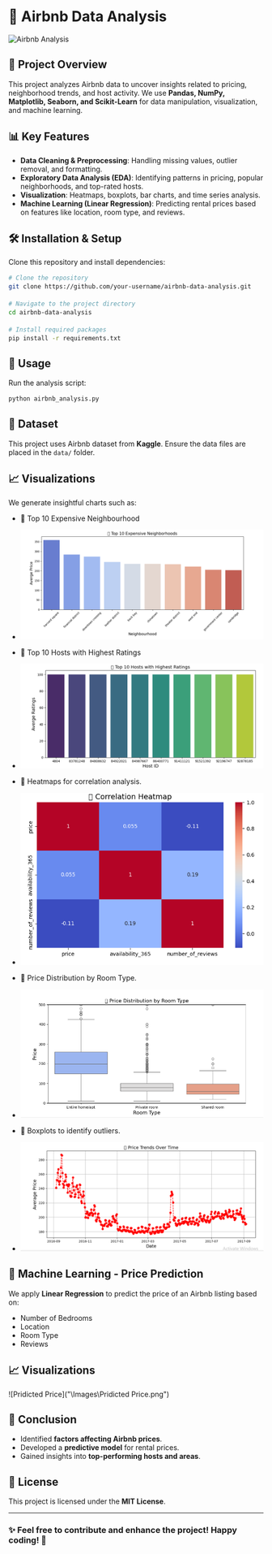 # 🏡 Airbnb Data Analysis

![Airbnb Analysis](https://your-image-link-here.com/image.jpg)

## 📌 Project Overview
This project analyzes Airbnb data to uncover insights related to pricing, neighborhood trends, and host activity. We use **Pandas, NumPy, Matplotlib, Seaborn, and Scikit-Learn** for data manipulation, visualization, and machine learning.

## 📊 Key Features
- **Data Cleaning & Preprocessing**: Handling missing values, outlier removal, and formatting.
- **Exploratory Data Analysis (EDA)**: Identifying patterns in pricing, popular neighborhoods, and top-rated hosts.
- **Visualization**: Heatmaps, boxplots, bar charts, and time series analysis.
- **Machine Learning (Linear Regression)**: Predicting rental prices based on features like location, room type, and reviews.

## 🛠 Installation & Setup
Clone this repository and install dependencies:

```bash
# Clone the repository
git clone https://github.com/your-username/airbnb-data-analysis.git

# Navigate to the project directory
cd airbnb-data-analysis

# Install required packages
pip install -r requirements.txt
```

## 🚀 Usage
Run the analysis script:

```bash
python airbnb_analysis.py
```

## 📁 Dataset
This project uses Airbnb dataset from **Kaggle**. Ensure the data files are placed in the `data/` folder.

## 📈 Visualizations
We generate insightful charts such as:
- 🔹 Top 10 Expensive Neighbourhood
- ![Expensive Neighbourhood](Images/Expensive%20nighbourhood.png)

- 🔹 Top 10 Hosts with Highest Ratings
- ![🔹 Top 10 Hosts with Highest Ratings](Images/Hosts%20High%20Ratings.png)

- 🔹 Heatmaps for correlation analysis.
- ![🔹 Correlation Heatmap](Images/Correlation%20Heatmap.png)

- 🔹 Price Distribution by Room Type.
- ![🔹 Price Distribution by Room Type](Images/Price%20By%20Room%20Type.png)

-   🔹 Boxplots to identify outliers.
- ![🔹 Price Trends Over Time](Images/Price%20Trends%20Over%20Time.png)


## 🤖 Machine Learning - Price Prediction
We apply **Linear Regression** to predict the price of an Airbnb listing based on:
- Number of Bedrooms
- Location
- Room Type
- Reviews

## 📈 Visualizations
![Pridicted Price]("\Images\Pridicted Price.png")


## 📝 Conclusion
- Identified **factors affecting Airbnb prices**.
- Developed a **predictive model** for rental prices.
- Gained insights into **top-performing hosts and areas**.

## 📜 License
This project is licensed under the **MIT License**.

---

### ✨ Feel free to contribute and enhance the project! Happy coding! 🚀

